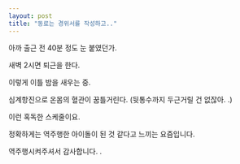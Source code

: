 ```yaml
---
layout: post
title: "동료는 경위서를 작성하고.."
---
```


아까 출근 전 40분 정도 눈 붙였던가. 

새벽 2시면 퇴근을 한다.

이렇게 이틀 밤을 새우는 중. 

심계항진으로 온몸의 혈관이 꿈틀거린다. (뒷통수까지 두근거릴 건 없잖아. .)

이런 혹독한 스케줄이요.

정확하게는 역주행한 아이돌이 된 것 같다고 느끼는 요즘입니다. 

역주행시켜주셔서 감사합니다. .

